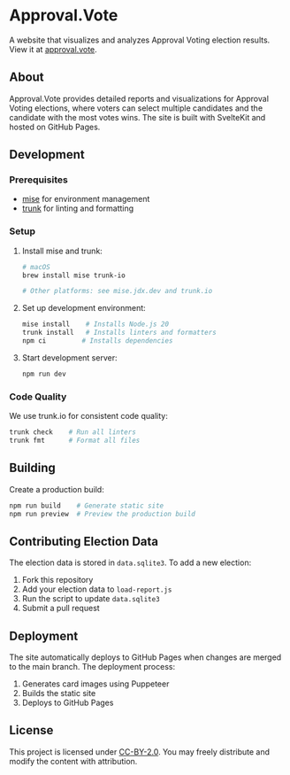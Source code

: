 # Approval.Vote

A website that visualizes and analyzes Approval Voting election results. View it at [approval.vote](https://approval.vote).

## About

Approval.Vote provides detailed reports and visualizations for Approval Voting elections, where voters can select multiple candidates and the candidate with the most votes wins. The site is built with SvelteKit and hosted on GitHub Pages.

## Development

### Prerequisites

- [mise](https://mise.jdx.dev/) for environment management
- [trunk](https://trunk.io) for linting and formatting

### Setup

1. Install mise and trunk:

   ```bash
   # macOS
   brew install mise trunk-io

   # Other platforms: see mise.jdx.dev and trunk.io
   ```

2. Set up development environment:

   ```bash
   mise install    # Installs Node.js 20
   trunk install   # Installs linters and formatters
   npm ci         # Installs dependencies
   ```

3. Start development server:
   ```bash
   npm run dev
   ```

### Code Quality

We use trunk.io for consistent code quality:

```bash
trunk check    # Run all linters
trunk fmt      # Format all files
```

## Building

Create a production build:

```bash
npm run build    # Generate static site
npm run preview  # Preview the production build
```

## Contributing Election Data

The election data is stored in `data.sqlite3`. To add a new election:

1. Fork this repository
2. Add your election data to `load-report.js`
3. Run the script to update `data.sqlite3`
4. Submit a pull request

## Deployment

The site automatically deploys to GitHub Pages when changes are merged to the main branch. The deployment process:

1. Generates card images using Puppeteer
2. Builds the static site
3. Deploys to GitHub Pages

## License

This project is licensed under [CC-BY-2.0](LICENSE). You may freely distribute and modify the content with attribution.
